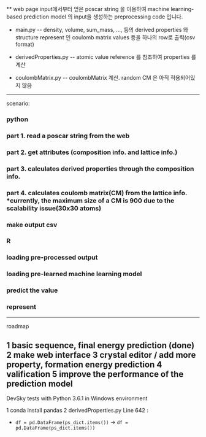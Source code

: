 ** web page input에서부터 얻은 poscar string 을 이용하여
machine learning-based prediction model 의 input을 생성하는
preprocessing code 입니다.

* main.py -- density, volume, sum_mass, ..., 등의 derived properties 와 structure represent 인 coulomb matrix values 등을 하나의 row로 출력(csv format)

* derivedProperties.py -- atomic value reference 를 참조하여 properties 를 계산
* coulombMatrix.py -- coulombMatrix 계산. random CM 은 아직 적용되어있지 않음

---

scenario:
### python

### part 1. read a poscar string from the web
### part 2. get attributes (composition info. and lattice info.)
### part 3. calculates derived properties through the composition info.
### part 4. calculates coulomb matrix(CM) from the lattice info. *currently, the maximum size of a CM is 900 due to the scalability issue(30x30 atoms)
### make output csv

### R
### loading pre-processed output
### loading pre-learned machine learning model
### predict the value
### represent

---
roadmap

1 basic sequence, final energy prediction (done)
2 make web interface
3 crystal editor / add more property, formation energy prediction
4 valification
5 improve the performance of the prediction model
---
DevSky tests with Python 3.6.1 in Windows environment

1 conda install pandas
2 derivedProperties.py Line 642 :
  - `df = pd.DataFrame(ps_dict.items())` → `df = pd.DataFrame(ps_dict.items())`